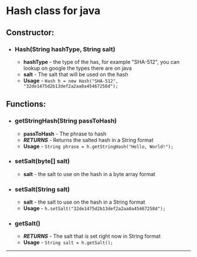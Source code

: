 # Hash class for java
## **Constructor:**
  - ### Hash(String hashType, String salt)
    - **hashType** - the type of the has, for example "SHA-512", you can lookup on google the types there are on java
    - **salt** - The salt that will be used on the hash  
    - **Usage** - ```Hash h = new Hash("SHA-512", "32de1475d2b13def2a2aa8a45467258d");```
## **Functions:**
  - ### getStringHash(String passToHash)
    - **passToHash** - The phrase to hash
    - _**RETURNS**_ - Returns the salted hash in a String format
    - **Usage** - ```String phrase = h.getStringHash("Hello, World!");```
  - ### setSalt(byte[] salt)
    - **salt** - the salt to use on the hash in a byte array format
  - ### setSalt(String salt)
    - **salt** - the salt to use on the hash in a String format
    - **Usage** - ```h.setSalt("32de1475d2b13def2a2aa8a45467258d");```
  - ### getSalt()
    - _**RETURNS**_ - The salt that is set right now in String format
    - **Usage** - ```String salt = h.getSalt();```
--------------------------------------------------------------------------------

